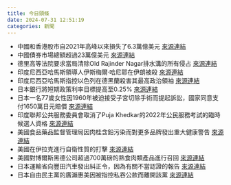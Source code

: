 ```yaml
---
title: 今日頭條
date: 2024-07-31 12:51:19
categories: 新聞            
---
```

- 中國和香港股市自2021年高峰以來損失了6.3萬億美元 [來源連結](https://asiatimes.com/2024/07/less-transparency-less-faith-in-china-stocks/)
- 中國債券市場總額超過23萬億美元 [來源連結](https://asiatimes.com/2024/07/less-transparency-less-faith-in-china-stocks/)
- 德里高等法院要求當局清除Old Rajinder Nagar排水溝的所有侵占 [來源連結](https://www.thehindu.com/news/national/coaching-centre-deaths-delhi-hc-pulls-up-authorities-slams-freebies-culture/article68467943.ece)
- 印度尼西亞哈馬斯領導人伊斯梅爾·哈尼耶在伊朗被殺 [來源連結](https://www.japantimes.co.jp/news/2024/07/31/world/hamas-ismail-haniyeh-killed-iran/)
- 印度尼西亞哈馬斯指控以色列在德黑蘭殺害其最高政治領袖 [來源連結](https://www.npr.org/2024/07/31/nx-s1-5058383/hamas-says-top-leader-killed-in-iran)
- 日本銀行將短期政策利率目標提高至0.25% [來源連結](https://www.japantimes.co.jp/business/2024/07/31/economy/boj-rates/)
- 日本一名77歲女性因1960年被迫接受子宮切除手術而提起訴訟，國家同意支付1650萬日元賠償 [來源連結](https://www.japantimes.co.jp/news/2024/07/31/crime-legal/first-forced-sterilization-settlement/)
- 印度聯邦公共服務委員會取消了Puja Khedkar的2022年公民服務考試的臨時候選人資格 [來源連結](https://www.thehindu.com/news/national/upsc-cancels-puja-khedkars-candidature-for-cse-2022-debars-from-all-future-exams/article68468224.ece)
- 美國食品藥品監督管理局因肉桂含鉛污染而對更多品牌發出重大健康警告 [來源連結](https://www.npr.org/2024/07/31/nx-s1-5058387/fda-cinnamon-lead-alert)
- 美國在伊拉克進行自衛性質的打擊 [來源連結](https://www.japantimes.co.jp/news/2024/07/31/world/us-strike-iraq-regional-tensions/)
- 美國對博爾斯黑德公司超過700萬磅的熟食肉類產品進行召回 [來源連結](https://www.npr.org/2024/07/31/nx-s1-5058412/listeria-boars-head-recalls-7-million-pounds-deli-meats)
- 日本運輸省向豐田汽車發出糾正令，因為有關不當認證的報告 [來源連結](https://www.japantimes.co.jp/business/2024/07/31/companies/toyota-certification-probe/)
- 日本自由民主黨的廣瀨惠美因被指控私吞公款而離開該黨 [來源連結](https://www.japantimes.co.jp/news/2024/07/31/japan/politics/hirose-leaves-ldp/)



